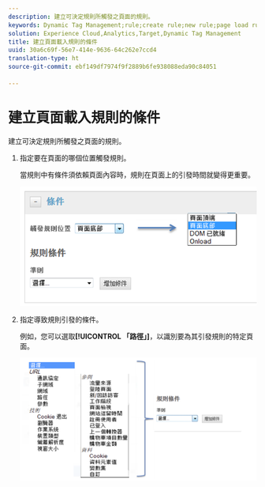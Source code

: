 ```yaml
---
description: 建立可決定規則所觸發之頁面的規則。
keywords: Dynamic Tag Management;rule;create rule;new rule;page load rule
solution: Experience Cloud,Analytics,Target,Dynamic Tag Management
title: 建立頁面載入規則的條件
uuid: 30a6c69f-56e7-414e-9636-64c262e7ccd4
translation-type: ht
source-git-commit: ebf149df7974f9f2889b6fe938088eda90c84051

---
```



# 建立頁面載入規則的條件

建立可決定規則所觸發之頁面的規則。

1. 指定要在頁面的哪個位置觸發規則。

   當規則中有條件須依賴頁面內容時，規則在頁面上的引發時間就變得更重要。

   ![](assets/conditions-page-load-rules1.png)

1. 指定導致規則引發的條件。

   例如，您可以選取&#x200B;**[!UICONTROL 「路徑」]**，以識別要為其引發規則的特定頁面。

   ![](assets/conditions-page-load-rules2.png)

